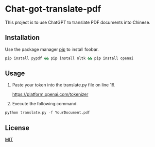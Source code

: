 # Chat-got-translate-pdf

This project is to use ChatGPT to translate PDF documents into Chinese.

## Installation

Use the package manager [pip](https://pip.pypa.io/en/stable/) to install foobar.

```bash
pip install pypdf && pip install nltk && pip install openai
```

## Usage

1. Paste your token into the translate.py file on line 16.

   https://platform.openai.com/tokenizer

2. Execute the following command.

```python
python translate.py -f YourDocument.pdf
```

## License

[MIT](https://choosealicense.com/licenses/mit/)